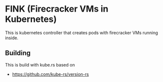 # FINK (Firecracker VMs in Kubernetes)

This is kubernetes controller that creates pods with firecracker VMs running inside.

## Building
This is build with kube.rs based on
- https://github.com/kube-rs/version-rs

